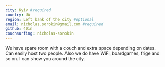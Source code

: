 ```yaml
---
city: Kyiv #required
country: UA
region: Left bank of the city #optional
email: nicholas.sorokin@gmail.com #required
github: 40in
couchsurfing: nicholas-sorokin
---
```


We have spare room with a couch and extra space depending on dates. Can easily host two people. 
Also we do have WiFi, boardgames, frige and so on. 
I can show you around the city.
